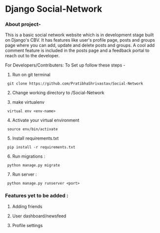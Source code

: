 # Django Social-Network
### About project-
This is a basic social network website which is in development stage built on Django's CBV. It has features like user's profile page, posts and groups page where you can add, update and delete posts and groups. A cool add comment feature is included in the posts page and a feedback portal to reach out to the developer.

For Developers/Contributers: To Set up follow these steps -

   1. Run on git terminal
   
     git clone https://github.com/PratibhaShrivastav/Social-Network


   2. Change working directory to /Social-Network

   3. make virtualenv

     virtual env <env-name>

   4. Activate your virtual environment

     source env/bin/activate

   5. Install requirements.txt

     pip install -r requirements.txt

   6. Run migrations :

     python manage.py migrate

   7. Run server :

     python manage.py runserver <port>

### Features yet to be added :
  
  1. Adding friends 
  
  2. User dashboard/newsfeed
  
  3. Profile settings
  
  
